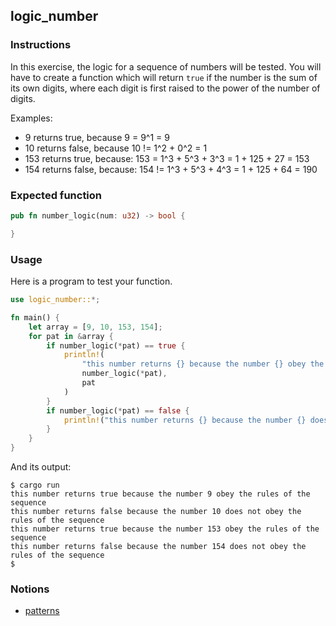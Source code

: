 ## logic_number

### Instructions

In this exercise, the logic for a sequence of numbers will be tested.
You will have to create a function which will return `true` if the number is the sum of its own digits, where each digit is first raised to the power of the number of digits.

Examples:

- 9 returns true, because 9 = 9^1 = 9
- 10 returns false, because 10 != 1^2 + 0^2 = 1
- 153 returns true, because: 153 = 1^3 + 5^3 + 3^3 = 1 + 125 + 27 = 153
- 154 returns false, because: 154 != 1^3 + 5^3 + 4^3 = 1 + 125 + 64 = 190

### Expected function

```rust
pub fn number_logic(num: u32) -> bool {

}
```

### Usage

Here is a program to test your function.

```rust
use logic_number::*;

fn main() {
    let array = [9, 10, 153, 154];
    for pat in &array {
        if number_logic(*pat) == true {
            println!(
                "this number returns {} because the number {} obey the rules of the sequence",
                number_logic(*pat),
                pat
            )
        }
        if number_logic(*pat) == false {
            println!("this number returns {} because the number {} does not obey the rules of the sequence", number_logic(*pat),pat )
        }
    }
}
```

And its output:

```console
$ cargo run
this number returns true because the number 9 obey the rules of the sequence
this number returns false because the number 10 does not obey the rules of the sequence
this number returns true because the number 153 obey the rules of the sequence
this number returns false because the number 154 does not obey the rules of the sequence
$
```

### Notions

- [patterns](https://doc.rust-lang.org/book/ch18-00-patterns.html)

